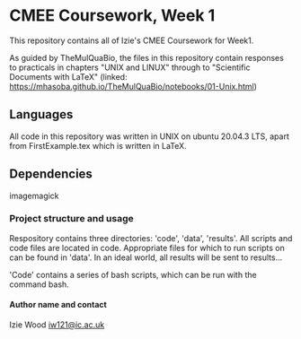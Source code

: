 # CMEE Coursework, Week 1

This repository contains all of Izie's CMEE Coursework for Week1. 

As guided by TheMulQuaBio, the files in this repository contain responses to practicals in chapters "UNIX and LINUX" through to "Scientific Documents with LaTeX" (linked: https://mhasoba.github.io/TheMulQuaBio/notebooks/01-Unix.html)


## Languages
All code in this repository was written in UNIX on ubuntu 20.04.3 LTS, apart from FirstExample.tex which is written in LaTeX. 

## Dependencies 
imagemagick

### Project structure and usage 
Respository contains three directories: 'code', 'data', 'results'. All scripts and code files are located in code. Appropriate files for which to run scripts on can be found in 'data'. In an ideal world, all results will be sent to results...

'Code' contains a series of bash scripts, which can be run with the command bash.

#### Author name and contact
 Izie Wood
 iw121@ic.ac.uk

